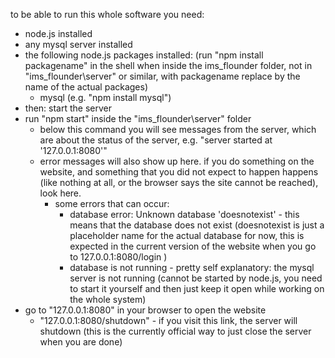 to be able to run this whole software you need:
- node.js installed
- any mysql server installed
- the following node.js packages installed: (run "npm install packagename" in the shell when inside the ims_flounder folder, not in "ims_flounder\server" or similar, with packagename replace by the name of the actual packages)
    - mysql (e.g. "npm install mysql")
- then: start the server
- run "npm start" inside the "ims_flounder\server" folder
    - below this command you will see messages from the server, which are about the status of the server, e.g. "server started at '127.0.0.1:8080'"
    - error messages will also show up here. if you do something on the website, and something that you did not expect to happen happens (like nothing at all, or the browser says the site cannot be reached), look here.
        - some errors that can occur:
            - database error:  Unknown database 'doesnotexist' - this means that the database does not exist (doesnotexist is just a placeholder name for the actual database for now, this is expected in the current version of the website when you go to 127.0.0.1:8080/login )
            - database is not running - pretty self explanatory: the mysql server is not running (cannot be started by node.js, you need to start it yourself and then just keep it open while working on the whole system)
- go to "127.0.0.1:8080" in your browser to open the website
    - "127.0.0.1:8080/shutdown" - if you visit this link, the server will shutdown (this is the currently official way to just close the server when you are done)